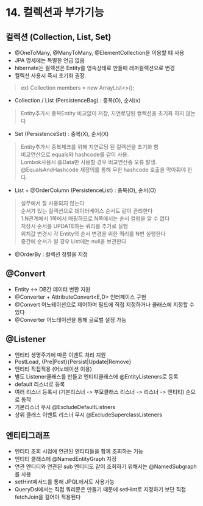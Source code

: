 # 14. 컬렉션과 부가기능 #

컬렉션 (Collection, List, Set)
----
- @OneToMany, @ManyToMany, @ElementCollection을 이용할 떄 사용
- JPA 명세에는 특별한 언급 없음
- hibernate는 컬렉션은 Entity를 영속상태로 만들때 레퍼컬렉션으로 변경
- 컬렉션 사용시 즉시 초기화 권장. 
> ex) Collection<Member> members = new ArrayList<>();
- Collection / List (PersistenceBag) : 중복(O), 순서(x)
> Entity추가시 중복Entity 비교없이 저장, 지연로딩된 컬렉션을 초기화 하지 않는다    
- Set (PersistenceSet) : 중복(X), 순서(X)
> Entity추가시 중복체크를 위해 지연로딩 된 컬렉션을 초기화 함      
> 비교연산으로 equals와 hashcode를 같이 사용.    
> Lombok사용시 @Data만 사용할 경우 비교연산중 오류 발생. @EqualsAndHashcode 재정의를 통해 무한 hashcode 호출을 막아줘야 한다.    
- List + @OrderColumn (PersistenceList) : 중복(O), 순서(O)
> 실무에서 잘 사용되지 않는다    
> 순서가 있는 컬렉션으로 데이터베이스 순서도 같이 관리한다    
> 1:N관계에서 1쪽에서 매핑하므로 N쪽에서는 순서 컬럼을 알 수 없다    
> 저장시 순서를 UPDATE하는 쿼리를 추가로 실행    
> 위치값 변경시 각 Entity의 순서 변경을 위한 쿼리를 N번 실행한다    
> 중간에 순서가 빌 경우 List에는 null을 보관한다    
- @OrderBy : 컬렉션 정렬을 지정    

@Convert
----
- Entity <-> DB간 데이터 변환 지원
- @Converter + AttributeConvert<E,D> 인터페이스 구현
- @Convert 어노테이션으로 제어하며 필드에 직접 지정하거나 클래스에 지정할 수 있다
- @Converter 어노테이션을 통해 글로벌 설정 가능

@Listener
----
- 엔티티 생명주기에 따른 이벤트 처리 지원
- PostLoad, {Pre|Post}{Persist|Update|Remove}
- 엔티티 직접적용 (어노테이션 이용)
- 별도 Listener클래스를 만들고 엔티티클래스에 @EntityListeners로 등록
- default 리스너로 등록
- 여러 리스너 등록시 (기본리스너 -> 부모클래스 리스너 -> 리스너 -> 엔티티) 순으로 동작
- 기본리스너 무시 @ExcludeDefaultListners
- 상위 클래스 이벤트 리스너 무시 @ExcludeSuperclassListeners

엔티티그래프
----
- 엔티티 조회 시점에 연관된 엔티티들을 함께 조회하는 기능
- 엔티티 클래스에 @NamedEntityGraph 지정 
- 연관 엔티티와 연관된 sub 엔티티도 같이 조회하기 위해서는 @NamedSubgraph를 사용    
- setHint메서드를 통해 JPQL에서도 사용가능
- QueryDsl에서는 직접 쿼리문은 만들기 때문에 setHint로 지정하기 보단 직접 fetchJoin을 걸어야 적용된다    
 